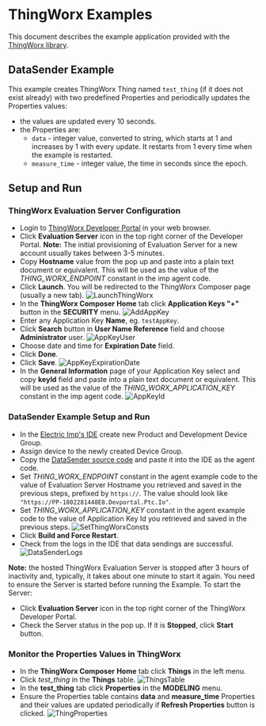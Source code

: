 # ThingWorx Examples

This document describes the example application provided with the [ThingWorx library](../README.md).

## DataSender Example

This example creates ThingWorx Thing named `test_thing` (if it does not exist already) with two predefined Properties and periodically updates the Properties values:
- the values are updated every 10 seconds.
- the Properties are:
  - `data` - integer value, converted to string, which starts at 1 and increases by 1 with every update. It restarts from 1 every time when the example is restarted.
  - `measure_time` - integer value, the time in seconds since the epoch.

## Setup and Run

### ThingWorx Evaluation Server Configuration

- Login to [ThingWorx Developer Portal](https://developer.thingworx.com) in your web browser.
- Click **Evaluation Server** icon in the top right corner of the Developer Portal. **Note:** The initial provisioning of Evaluation Server for a new account usually takes between 3-5 minutes.
- Copy **Hostname** value from the pop up and paste into a plain text document or equivalent. This will be used as the value of the *THING_WORX_ENDPOINT* constant in the imp agent code.
- Click **Launch**. You will be redirected to the ThingWorx Composer page (usually a new tab).
![LaunchThingWorx](../png/LaunchThingWorx.png?raw=true)
- In the **ThingWorx Composer** **Home** tab click **Application Keys "+"** button in the **SECURITY** menu.
![AddAppKey](../png/AddAppKey.png?raw=true)
- Enter any Application Key **Name**, eg. `testAppKey`.
- Click **Search** button in **User Name Reference** field and choose **Administrator** user.
![AppKeyUser](../png/AppKeyUser.png?raw=true)
- Choose date and time for **Expiration Date** field.
- Click **Done**.
- Click **Save**.
![AppKeyExpirationDate](../png/AppKeyExpirationDate.png?raw=true)
- In the **General Information** page of your Application Key select and copy **keyId** field and paste into a plain text document or equivalent. This will be used as the value of the *THING_WORX_APPLICATION_KEY* constant in the imp agent code.
![AppKeyId](../png/AppKeyId.png?raw=true)

### DataSender Example Setup and Run

- In the [Electric Imp's IDE](https://ide.electricimp.com) create new Product and Development Device Group.
- Assign device to the newly created Device Group.
- Copy the [DataSender source code](./DataSender.agent.nut) and paste it into the IDE as the agent code.
- Set *THING_WORX_ENDPOINT* constant in the agent example code to the value of Evaluation Server Hostname you retrieved and saved in the previous steps, prefixed by `https://`. The value should look like `"https://PP-1802281448E8.Devportal.Ptc.Io"`.
- Set *THING_WORX_APPLICATION_KEY* constant in the agent example code to the value of Application Key Id you retrieved and saved in the previous steps.
![SetThingWorxConsts](../png/SetThingWorxConsts.png?raw=true)
- Click **Build and Force Restart**.
- Check from the logs in the IDE that data sendings are successful.
![DataSenderLogs](../png/DataSenderLogs.png?raw=true)

**Note:** the hosted ThingWorx Evaluation Server is stopped after 3 hours of inactivity and, typically, it takes about one minute to start it again.
You need to ensure the Server is started before running the Example.
To start the Server:
- Click **Evaluation Server** icon in the top right corner of the ThingWorx Developer Portal.
- Check the Server status in the pop up. If it is **Stopped**, click **Start** button.

### Monitor the Properties Values in ThingWorx

- In the **ThingWorx Composer** **Home** tab click **Things** in the left menu.
- Click *test_thing* in the **Things** table.
![ThingsTable](../png/Things.png?raw=true)
- In the **test_thing** tab click **Properties** in the **MODELING** menu.
- Ensure the Properties table contains **data** and **measure_time** Properties and their values are updated periodically if **Refresh Properties** button is clicked.
![ThingProperties](../png/ThingProperties.png?raw=true)
